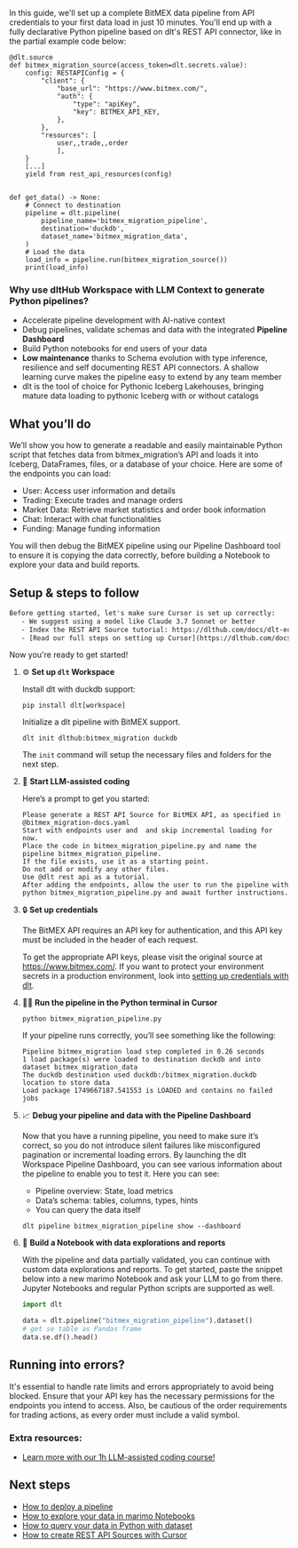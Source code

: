 In this guide, we'll set up a complete BitMEX data pipeline from API credentials to your first data load in just 10 minutes. You'll end up with a fully declarative Python pipeline based on dlt's REST API connector, like in the partial example code below:

```python-outcome
@dlt.source
def bitmex_migration_source(access_token=dlt.secrets.value):
    config: RESTAPIConfig = {
        "client": {
            "base_url": "https://www.bitmex.com/",
            "auth": {
                "type": "apiKey",
                "key": BITMEX_API_KEY,
            },
        },
        "resources": [
            user,,trade,,order
            ],
    }
    [...]
    yield from rest_api_resources(config)


def get_data() -> None:
    # Connect to destination
    pipeline = dlt.pipeline(
        pipeline_name='bitmex_migration_pipeline',
        destination='duckdb',
        dataset_name='bitmex_migration_data', 
    )
    # Load the data
    load_info = pipeline.run(bitmex_migration_source())
    print(load_info) 
```

### Why use dltHub Workspace with LLM Context to generate Python pipelines?

- Accelerate pipeline development with AI-native context
- Debug pipelines, validate schemas and data with the integrated **Pipeline Dashboard**
- Build Python notebooks for end users of your data
- **Low maintenance** thanks to Schema evolution with type inference, resilience and self documenting REST API connectors. A shallow learning curve makes the pipeline easy to extend by any team member
- dlt is the tool of choice for Pythonic Iceberg Lakehouses, bringing mature data loading to pythonic Iceberg with or without catalogs

## What you’ll do

We’ll show you how to generate a readable and easily maintainable Python script that fetches data from bitmex_migration’s API and loads it into Iceberg, DataFrames, files, or a database of your choice. Here are some of the endpoints you can load:

- User: Access user information and details
- Trading: Execute trades and manage orders
- Market Data: Retrieve market statistics and order book information
- Chat: Interact with chat functionalities
- Funding: Manage funding information

You will then debug the BitMEX pipeline using our Pipeline Dashboard tool to ensure it is copying the data correctly, before building a Notebook to explore your data and build reports.

## Setup & steps to follow

```default
Before getting started, let's make sure Cursor is set up correctly:
   - We suggest using a model like Claude 3.7 Sonnet or better
   - Index the REST API Source tutorial: https://dlthub.com/docs/dlt-ecosystem/verified-sources/rest_api/ and add it to context as **@dlt rest api**
   - [Read our full steps on setting up Cursor](https://dlthub.com/docs/dlt-ecosystem/llm-tooling/cursor-restapi#23-configuring-cursor-with-documentation)
```

Now you're ready to get started!

1. ⚙️ **Set up `dlt` Workspace**
    
    Install dlt with duckdb support:
    ```shell
    pip install dlt[workspace]
    ```

    Initialize a dlt pipeline with BitMEX support.
    ```shell
    dlt init dlthub:bitmex_migration duckdb
    ```

    The `init` command will setup the necessary files and folders for the next step.
    
2. 🤠 **Start LLM-assisted coding**
    
    Here’s a prompt to get you started:
    
    ```prompt
    Please generate a REST API Source for BitMEX API, as specified in @bitmex_migration-docs.yaml 
    Start with endpoints user and  and skip incremental loading for now. 
    Place the code in bitmex_migration_pipeline.py and name the pipeline bitmex_migration_pipeline. 
    If the file exists, use it as a starting point. 
    Do not add or modify any other files. 
    Use @dlt rest api as a tutorial. 
    After adding the endpoints, allow the user to run the pipeline with python bitmex_migration_pipeline.py and await further instructions.
    ```

    
3. 🔒 **Set up credentials** 
    
    The BitMEX API requires an API key for authentication, and this API key must be included in the header of each request.
    
    To get the appropriate API keys, please visit the original source at https://www.bitmex.com/.
    If you want to protect your environment secrets in a production environment, look into [setting up credentials with dlt](https://dlthub.com/docs/walkthroughs/add_credentials).
    
4. 🏃‍♀️ **Run the pipeline in the Python terminal in Cursor**
    
    ```shell
    python bitmex_migration_pipeline.py
    ```
    
    If your pipeline runs correctly, you’ll see something like the following:
    
    ```shell
    Pipeline bitmex_migration load step completed in 0.26 seconds
    1 load package(s) were loaded to destination duckdb and into dataset bitmex_migration_data
    The duckdb destination used duckdb:/bitmex_migration.duckdb location to store data
    Load package 1749667187.541553 is LOADED and contains no failed jobs
    ```
    
5. 📈 **Debug your pipeline and data with the Pipeline Dashboard**

    Now that you have a running pipeline, you need to make sure it’s correct, so you do not introduce silent failures like misconfigured pagination or incremental loading errors. By launching the dlt Workspace Pipeline Dashboard, you can see various information about the pipeline to enable you to test it. Here you can see:
    - Pipeline overview: State, load metrics
    - Data’s schema: tables, columns, types, hints
    - You can query the data itself
    
    ```shell
    dlt pipeline bitmex_migration_pipeline show --dashboard
    ```
    
6. 🐍 **Build a Notebook with data explorations and reports**

    With the pipeline and data partially validated, you can continue with custom data explorations and reports. To get started, paste the snippet below into a new marimo Notebook and ask your LLM to go from there. Jupyter Notebooks and regular Python scripts are supported as well.

    
    ```python
    import dlt

   data = dlt.pipeline("bitmex_migration_pipeline").dataset()
   # get se table as Pandas frame
   data.se.df().head()
    ```

## Running into errors?

It's essential to handle rate limits and errors appropriately to avoid being blocked. Ensure that your API key has the necessary permissions for the endpoints you intend to access. Also, be cautious of the order requirements for trading actions, as every order must include a valid symbol.

### Extra resources:

- [Learn more with our 1h LLM-assisted coding course!](https://www.youtube.com/watch?v=GGid70rnJuM)

## Next steps

- [How to deploy a pipeline](https://dlthub.com/docs/walkthroughs/deploy-a-pipeline)
- [How to explore your data in marimo Notebooks](https://dlthub.com/docs/general-usage/dataset-access/marimo)
- [How to query your data in Python with dataset](https://dlthub.com/docs/general-usage/dataset-access/dataset)
- [How to create REST API Sources with Cursor](https://dlthub.com/docs/dlt-ecosystem/llm-tooling/cursor-restapi)